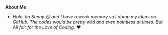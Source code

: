 **About Me**

- *Halo, Im Sunny 😏 and I have a weak memory so I dump my ideas on GitHub. The codes would be pretty wild and even pointless at times. But All fair for the Love of Coding.* ❤️

<!---
NotSoIntelligent/NotSoIntelligent is a ✨ special ✨ repository because its `README.md` (this file) appears on your GitHub profile.
You can click the Preview link to take a look at your changes.
--->
